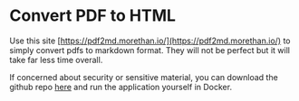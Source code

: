 # Convert PDF to HTML 

Use this site [https://pdf2md.morethan.io/](https://pdf2md.morethan.io/) to simply convert pdfs to markdown format. They will not be perfect but it will take far less time overall. 

If concerned about security or sensitive material, you can download the github repo [here](https://github.com/jzillmann/pdf-to-markdown) and run the application yourself in Docker. 
